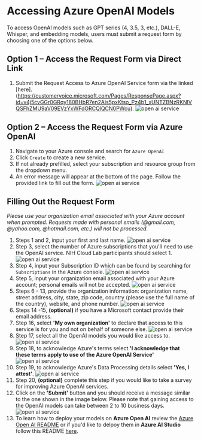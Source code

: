 # Accessing Azure OpenAI Models
To access OpenAI models such as GPT series (4, 3.5, 3, etc.), DALL-E, Whisper, and embedding models, users must submit a request form by choosing one of the options below.

## Option 1 – Access the Request Form via Direct Link
1. Submit the Request Access to Azure OpenAI Service form via the linked [here].(https://customervoice.microsoft.com/Pages/ResponsePage.aspx?id=v4j5cvGGr0GRqy180BHbR7en2Ais5pxKtso_Pz4b1_xUNTZBNzRKNlVQSFhZMU9aV09EVzYxWFdORCQlQCN0PWcu).
   ![open ai service](/docs/images/OAI_model_access_0.png)
## Option 2 – Access the Request Form via Azure OpenAI <a name="managed"></a>
1. Navigate to your Azure console and search for `Azure OpenAI`
2. Click `Create` to create a new service.
3. If not already prefilled, select your subscription and resource group from the dropdown menu.
4. An error message will appear at the bottom of the page. Follow the provided link to fill out the form.
   ![open ai service](/docs/images/OAI_model_access_1.png)

## Filling Out the Request Form

*Please use your organization email associated with your Azure account when prompted. Requests made with personal emails (@gmail.com, @yahoo.com, @hotmail.com, etc.) will not be processed.*
1. Steps 1 and 2, input your first and last name.
   ![open ai service](/docs/images/OAI_model_access_2.png)
2. Step 3, select the number of Azure subscriptions that you'll need to use the OpenAI service. NIH Cloud Lab participants should select 1.
   ![open ai service](/docs/images/OAI_model_access_3.png)
3. Step 4, input your Subscription ID which can be found by searching for `Subscriptions` in the Azure console.
   ![open ai service](/docs/images/OAI_model_access_4.png)
4. Step 5, input your organization email associated with your Azure account; personal emails will not be accepted.
   ![open ai service](/docs/images/OAI_model_access_5.png)
5. Steps 6 - 13, provide the organization information: organization name, street address, city, state, zip code, country (please use the full name of the country), website, and phone number.
    ![open ai service](/docs/images/OAI_model_access_6.png)
6. Steps 14 -15, **(optional)** if you have a Microsoft contact provide their email address.   
7. Step 16, select **'My own organization'** to declare that access to this service is for you and not on behalf of someone else.
    ![open ai service](/docs/images/OAI_model_access_7.png)
8. Step 17, select all the OpenAI models you would like access to.
    ![open ai service](/docs/images/OAI_model_access_8.png)
9. Step 18, to acknowledge Azure's terms select **'I acknowledge that these terms apply to use of the Azure OpenAI Service'**
    ![open ai service](/docs/images/OAI_model_access_9.png)
10. Step 19, to acknowledge Azure's Data Processing details select **'Yes, I attest'**.
    ![open ai service](/docs/images/OAI_model_access_10.png)
11. Step 20, **(optional)** complete this step if you would like to take a survey for improving Azure OpenAI services.
12. Click on the **'Submit'** button and you should receive a message similar to the one shown in the image below. Please note that gaining access to the OpenAI models can take between 2 to 10 business days.
    ![open ai service](/docs/images/OAI_model_access_11.png)
13. To learn how to deploy your models on **Azure Open AI** review the [Azure Open AI README](/notebooks/GenAI/Azure_Open_AI_README.md) or if you'd like to delpoy them in **Azure AI Studio** follow this README [here](/notebooks/GenAI/Azure_AI_Studio_README.md).













